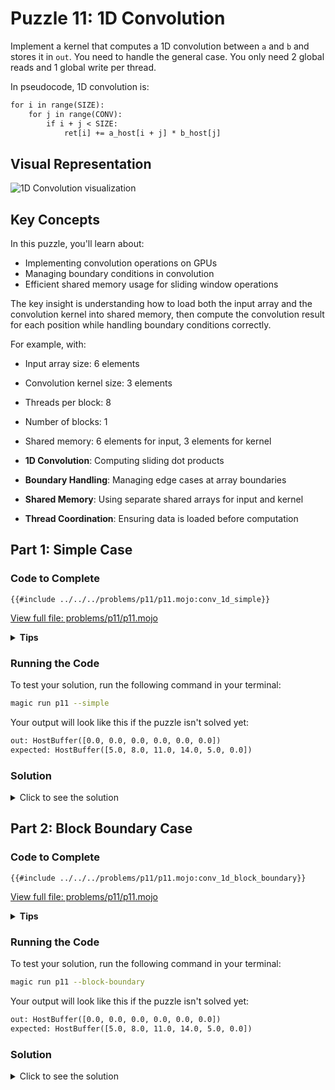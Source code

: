 # Puzzle 11: 1D Convolution

Implement a kernel that computes a 1D convolution between `a` and `b` and stores it in `out`.
You need to handle the general case. You only need 2 global reads and 1 global write per thread.

In pseudocode, 1D convolution is:

```txt
for i in range(SIZE):
    for j in range(CONV):
        if i + j < SIZE:
            ret[i] += a_host[i + j] * b_host[j]
```

## Visual Representation

![1D Convolution visualization](https://raw.githubusercontent.com/srush/GPU-Puzzles/main/GPU_puzzlers_files/GPU_puzzlers_50_1.svg)

## Key Concepts

In this puzzle, you'll learn about:

- Implementing convolution operations on GPUs
- Managing boundary conditions in convolution
- Efficient shared memory usage for sliding window operations

The key insight is understanding how to load both the input array and the convolution kernel into shared memory, then compute the convolution result for each position while handling boundary conditions correctly.

For example, with:
- Input array size: 6 elements
- Convolution kernel size: 3 elements
- Threads per block: 8
- Number of blocks: 1
- Shared memory: 6 elements for input, 3 elements for kernel

- **1D Convolution**: Computing sliding dot products
- **Boundary Handling**: Managing edge cases at array boundaries
- **Shared Memory**: Using separate shared arrays for input and kernel
- **Thread Coordination**: Ensuring data is loaded before computation

## Part 1: Simple Case

### Code to Complete

```mojo
{{#include ../../../problems/p11/p11.mojo:conv_1d_simple}}
```
<a href="../../../problems/p11/p11.mojo" class="filename">View full file: problems/p11/p11.mojo</a>

<details>
<summary><strong>Tips</strong></summary>

<div class="solution-tips">

1. Load input array `a` into `shared_a` and kernel `b` into `shared_b`
2. Call `barrier()` to synchronize after loading
3. For each position, compute the convolution sum:
   - Iterate over the kernel size
   - Multiply and accumulate results
4. Write final result to global memory only if index is valid
</div>
</details>

### Running the Code

To test your solution, run the following command in your terminal:

```bash
magic run p11 --simple
```

Your output will look like this if the puzzle isn't solved yet:
```txt
out: HostBuffer([0.0, 0.0, 0.0, 0.0, 0.0, 0.0])
expected: HostBuffer([5.0, 8.0, 11.0, 14.0, 5.0, 0.0])
```

### Solution

<details>
<summary>Click to see the solution</summary>

```mojo
{{#include ../../../solutions/p11/p11.mojo:conv_1d_simple_solution}}
```

<div class="solution-explanation">

This solution:
- Loads input array and convolution kernel into shared memory
- Synchronizes threads using barrier()
- Computes convolution sum for each position
- Handles boundary conditions correctly
- Writes results back to global memory

</div>
</details>

## Part 2: Block Boundary Case

### Code to Complete

```mojo
{{#include ../../../problems/p11/p11.mojo:conv_1d_block_boundary}}
```
<a href="../../../problems/p11/p11.mojo" class="filename">View full file: problems/p11/p11.mojo</a>

<details>
<summary><strong>Tips</strong></summary>

<div class="solution-tips">

1. Load input array `a` into `shared_a` and kernel `b` into `shared_b`
2. Call `barrier()` to synchronize after loading
3. For each position, compute the convolution sum:
   - Iterate over the kernel size
   - Handle boundary conditions across blocks
   - Multiply and accumulate results
4. Write final result to global memory only if index is valid
</div>
</details>

### Running the Code

To test your solution, run the following command in your terminal:

```bash
magic run p11 --block-boundary
```

Your output will look like this if the puzzle isn't solved yet:
```txt
out: HostBuffer([0.0, 0.0, 0.0, 0.0, 0.0, 0.0])
expected: HostBuffer([5.0, 8.0, 11.0, 14.0, 5.0, 0.0])
```

### Solution

<details>
<summary>Click to see the solution</summary>

```mojo
{{#include ../../../solutions/p11/p11.mojo:conv_1d_block_boundary_solution}}
```

<div class="solution-explanation">

This solution:
- Loads input array and convolution kernel into shared memory
- Handles data loading across block boundaries
- Synchronizes threads using barrier()
- Computes convolution sum for each position
- Manages boundary conditions between blocks
- Writes results back to global memory

</div>
</details>
